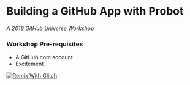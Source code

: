 # Building a GitHub App with Probot

_A 2018 GitHub Universe Workshop_

### Workshop Pre-requisites

- A GitHub.com account
- Excitement

[![Remix With Glitch](https://cdn.glitch.com/2703baf2-b643-4da7-ab91-7ee2a2d00b5b%2Fremix-button.svg)](https://glitch.com/edit/#!/remix/probot-workshop)

